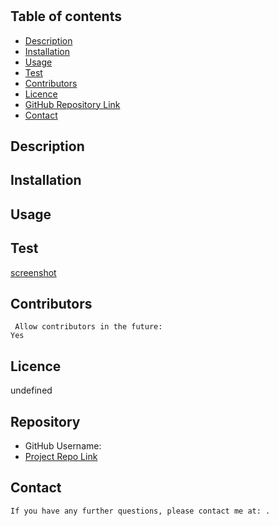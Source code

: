 # 
   
  ## Table of contents
  
  * [Description](#Description)
  * [Installation](#Installation)
  * [Usage](#Usage)
  * [Test](#Test)
  * [Contributors](#Contributors)
  * [Licence](#Licence)
  * [GitHub Repository Link](#Repository)
  * [Contact](#Contact) 
  
  ## Description 
    
  
  ## Installation
    
  
  ## Usage
    
  
  ## Test
  [screenshot]()
  
  ## Contributors
    
     Allow contributors in the future: 
    Yes
  
  ## Licence
   undefined
    
  ## Repository
  * GitHub Username: 
  * [Project Repo Link]()
  
  
  ## Contact
    If you have any further questions, please contact me at: .
    